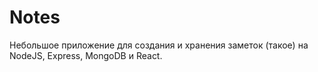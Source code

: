 # Notes
Небольшое приложение для создания и хранения заметок (такое) на NodeJS, Express, MongoDB и React.
